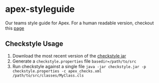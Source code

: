 # apex-styleguide
Our teams style guide for Apex.  For a human readable version, checkout this [page](https://pcon.github.io/apex-styleguide)

## Checkstyle Usage
1. Download the most recent version of the [checkstyle jar](https://sourceforge.net/projects/checkstyle/files/checkstyle/)
2. Generate a `checkstyle.properties` file
    ```basedir=/path/to/src```
3. Run checkstyle against a single file `java -jar checkstyle.jar -p checkstyle.properties -c apex_checks.xml /path/to/src/classes/MyClass.cls`